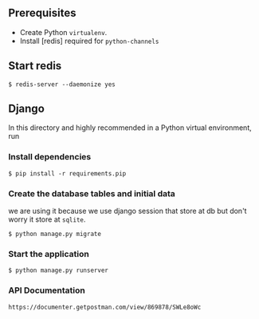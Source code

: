## Prerequisites
* Create Python `virtualenv`.
* Install [redis] required for `python-channels`

## Start redis

    $ redis-server --daemonize yes

## Django
In this directory and highly recommended in a Python virtual environment, run

### Install dependencies

    $ pip install -r requirements.pip

### Create the database tables and initial data
we are using it because we use django session that store at db but don't worry it store at `sqlite`.

    $ python manage.py migrate

### Start the application

    $ python manage.py runserver

### API Documentation

    https://documenter.getpostman.com/view/869878/SWLe8oWc